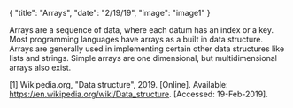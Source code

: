 {
  "title": "Arrays",
  "date": "2/19/19",
  "image": "image1"
}

Arrays are a sequence of data, where each datum has an index or a key.  Most programming languages have arrays as a built in data structure.  Arrays are generally used in implementing certain other data structures like lists and strings. Simple arrays are one dimensional, but multidimensional arrays also exist.

[1] Wikipedia.org, "Data structure", 2019. [Online]. Available: https://en.wikipedia.org/wiki/Data_structure. [Accessed: 19-Feb-2019].
